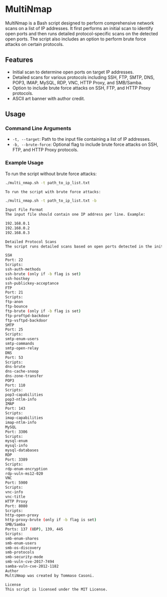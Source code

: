 # MultiNmap

MultiNmap is a Bash script designed to perform comprehensive network scans on a list of IP addresses. It first performs an initial scan to identify open ports and then runs detailed protocol-specific scans on the detected open ports. The script also includes an option to perform brute force attacks on certain protocols.

## Features

- Initial scan to determine open ports on target IP addresses.
- Detailed scans for various protocols including SSH, FTP, SMTP, DNS, POP3, IMAP, MySQL, RDP, VNC, HTTP Proxy, and SMB/Samba.
- Option to include brute force attacks on SSH, FTP, and HTTP Proxy protocols.
- ASCII art banner with author credit.

## Usage

### Command Line Arguments

- `-t, --target`: Path to the input file containing a list of IP addresses.
- `-b, --brute-force`: Optional flag to include brute force attacks on SSH, FTP, and HTTP Proxy protocols.

### Example Usage

To run the script without brute force attacks:
```sh
./multi_nmap.sh -t path_to_ip_list.txt

To run the script with brute force attacks:

./multi_nmap.sh -t path_to_ip_list.txt -b

Input File Format
The input file should contain one IP address per line. Example:

192.168.0.1
192.168.0.2
192.168.0.3

Detailed Protocol Scans
The script runs detailed scans based on open ports detected in the initial scan. The following sections describe the scripts used for each protocol.

SSH
Port: 22
Scripts:
ssh-auth-methods
ssh-brute (only if -b flag is set)
ssh-hostkey
ssh-publickey-acceptance
FTP
Port: 21
Scripts:
ftp-anon
ftp-bounce
ftp-brute (only if -b flag is set)
ftp-proftpd-backdoor
ftp-vsftpd-backdoor
SMTP
Port: 25
Scripts:
smtp-enum-users
smtp-commands
smtp-open-relay
DNS
Port: 53
Scripts:
dns-brute
dns-cache-snoop
dns-zone-transfer
POP3
Port: 110
Scripts:
pop3-capabilities
pop3-ntlm-info
IMAP
Port: 143
Scripts:
imap-capabilities
imap-ntlm-info
MySQL
Port: 3306
Scripts:
mysql-enum
mysql-info
mysql-databases
RDP
Port: 3389
Scripts:
rdp-enum-encryption
rdp-vuln-ms12-020
VNC
Port: 5900
Scripts:
vnc-info
vnc-title
HTTP Proxy
Port: 8080
Scripts:
http-open-proxy
http-proxy-brute (only if -b flag is set)
SMB/Samba
Ports: 137 (UDP), 139, 445
Scripts:
smb-enum-shares
smb-enum-users
smb-os-discovery
smb-protocols
smb-security-mode
smb-vuln-cve-2017-7494
samba-vuln-cve-2012-1182
Author
MultiNmap was created by Tommaso Casoni.

License
This script is licensed under the MIT License.